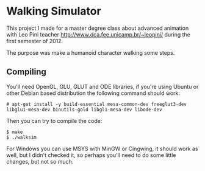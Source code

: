 Walking Simulator
=================

This project I made for a master degree class about advanced animation with
Leo Pini teacher <http://www.dca.fee.unicamp.br/~leopini/> during the first semester of 2012.

The purpose was make a humanoid character walking some steps.

Compiling
---------

You'll need OpenGL, GLU, GLUT and ODE libraries, if you're using Ubuntu or
other Debian based distribution the following command should work:

	# apt-get install -y build-essential mesa-common-dev freeglut3-dev libglu1-mesa-dev binutils-gold libgl1-mesa-dev libode-dev

Then you can try to compile the code:

	$ make
	$ ./walksim

For Windows you can use MSYS with MinGW or Cingwing, it should work as well,
but I didn't checked it, so perhaps you'll need to do some little changes, but
not so much.
